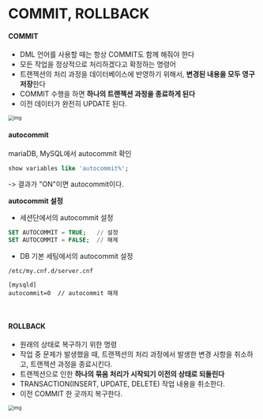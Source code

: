 # COMMIT, ROLLBACK

#### COMMIT

- DML 언어를 사용할 때는 항상 COMMIT도 함께 해줘야 한다
- 모든 작업을 정상적으로 처리하겠다고 확정하는 명령어
- 트랜젝션의 처리 과정을 데이터베이스에 반영하기 위해서, **변경된 내용을 모두 영구 저장**한다
- COMMIT 수행을 하면 **하나의 트랜젝션 과정을 종료하게 된다**
- 이전 데이터가 완전히 UPDATE 된다.

<img src="https://wikidocs.net/images/page/4096/1.PNG" alt="img" style="zoom: 67%;" />



#### autocommit

mariaDB, MySQL에서 autocommit 확인

```sql
show variables like 'autocommit%';
```

-> 결과가 "ON"이면 autocommit이다.



**autocommit 설정** 

- 세션단에서의 autocommit 설정

```sql
SET AUTOCOMMIT = TRUE;   // 설정
SET AUTOCOMMIT = FALSE;  // 해제
```



- DB 기본 세팅에서의 autocommit 설정

```command
/etc/my.cnf.d/server.cnf

[mysqld]
autocommit=0  // autocommit 해제
```

​	



#### ROLLBACK

- 원래의 상태로 복구하기 위한 명령
- 작업 중 문제가 발생했을 때, 트랜젝션의 처리 과정에서 발생한 변경 사항을 취소하고, 트랜젝션 과정을 종료시킨다.
- 트랜젝션으로 인한 **하나의 묶음 처리가 시작되기 이전의 상태로 되돌린다**
- TRANSACTION(INSERT, UPDATE, DELETE) 작업 내용을 취소한다.
- 이전 COMMIT 한 곳까지 복구한다.

<img src="https://wikidocs.net/images/page/4096/2.PNG" alt="img" style="zoom:67%;" />

